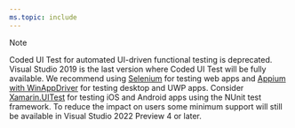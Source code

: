 ```yaml
---
ms.topic: include
---
```

> [!NOTE]
> Coded UI Test for automated UI-driven functional testing is deprecated. Visual Studio 2019 is the last version where Coded UI Test will be fully available. We recommend using [Selenium](https://docs.seleniumhq.org/) for testing web apps and [Appium with WinAppDriver](https://github.com/Microsoft/WinAppDriver) for testing desktop and UWP apps. Consider [Xamarin.UITest](/appcenter/test-cloud/uitest/) for testing iOS and Android apps using the NUnit test framework. To reduce the impact on users some minimum support will still be available in Visual Studio 2022 Preview 4 or later.
